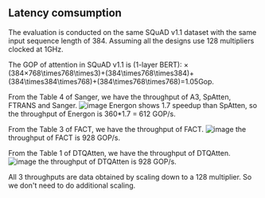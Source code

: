 ## Latency comsumption
The evaluation is conducted on the same SQuAD v1.1 dataset with the same input sequence length of 384.
Assuming all the designs use 128 multipliers clocked at 1GHz.

The GOP of attention in SQuAD v1.1 is (1-layer BERT):
$\times$
(384$\times$768\times768\times3)+(384\times768\times384)+(384\times384\times768)+(384\times768\times768)=1.05Gop. 

From the Table 4 of Sanger, we have the throughput of A3, SpAtten, FTRANS and Sanger.
![image](https://github.com/sjtu-zhao-lab/SALO/assets/103621266/2e5d7766-68a8-4160-a294-b70a9bc6a0b4)
Energon shows 1.7 speedup than SpAtten, so the throughput of Energon is 360*1.7 = 612 GOP/s.

From the Table 3 of FACT, we have the throughput of FACT.
![image](https://github.com/sjtu-zhao-lab/SALO/assets/103621266/3285ca31-1324-477d-a8bb-f29e7bdf01f2)
the throughput of FACT is 928 GOP/s.

From the Table 1 of DTQAtten, we have the throughput of DTQAtten.
![image](https://github.com/sjtu-zhao-lab/SALO/assets/103621266/e6ec08b3-5c6a-41c3-aede-d1985a8d5b18)
the throughput of DTQAtten is 928 GOP/s.

All 3 throughputs are data obtained by scaling down to a 128 multiplier. So we don't need to do additional scaling.


